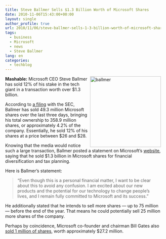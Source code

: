 ```yaml
---
title: Steve Ballmer Sells $1.3 Billion Worth of Microsoft Shares
date: 2010-11-06T15:43:00+00:00
layout: single
author_profile: true
url: 2010/11/06/steve-ballmer-sells-1-3-billion-worth-of-microsoft-shares/
tags:
  - business
  - Microsoft
  - news
  - Steve Ballmer
lang: en
categories: 
  - techblog
---
```

[<img title="ballmer" border="0" alt="ballmer" align="right" src="http://lh6.ggpht.com/_vaUVXcmC3OI/TNVwfh5-9YI/AAAAAAAADE4/B_kbNuiWytc/ballmer_thumb.jpg?imgmax=800" width="229" height="229" />](http://lh4.ggpht.com/_vaUVXcmC3OI/TNVwcQpFDqI/AAAAAAAADE0/WpHGnP4uyr4/s1600-h/ballmer%5B2%5D.jpg)**Mashable:** Microsoft CEO Steve Ballmer has sold 12% of his stake in the tech giant in a transaction worth over $1.3 billion. 

According to [a filing](http://secfilings.com/searchresultswide.aspx?link=1&filingid=7540020) with the SEC, Ballmer has sold 49.3 million Microsoft shares over the last three days, bringing his total ownership to 358.9 million shares, or approximately 4.2% of the company. Essentially, he sold 12% of his shares at a price between $26 and $28.

Knowing that the media would notice such a large transaction, Ballmer posted a statement on Microsoft’s [website](http://www.microsoft.com/presspass/press/2010/nov10/11-05statement.mspx), saying that he sold $1.3 billion in Microsoft shares for financial diversification and tax planning.

Here is Ballmer’s statement:

> “Even though this is a personal financial matter, I want to be clear about this to avoid any confusion. I am excited about our new products and the potential for our technology to change people’s lives, and I remain fully committed to Microsoft and its success.”

He additionally stated that he intends to sell more shares — up to 75 million — before the end of the year. That means he could potentially sell 25 million more shares of the company.

Perhaps by coincidence, Microsoft co-founder and chairman Bill Gates also [sold 1 million of shares](http://secfilings.com/searchresultswide.aspx?link=1&filingid=7539736), worth approximately $27.2 million.